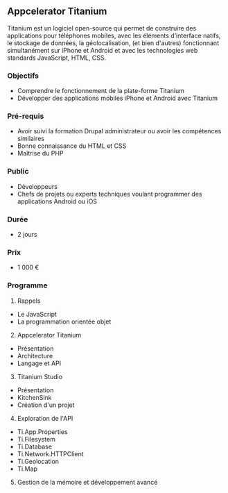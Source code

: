 ## Appcelerator Titanium
Titanium est un logiciel open-source qui permet de construire des applications pour téléphones mobiles, avec les éléments d’interface natifs, le stockage de données, la géolocalisation, (et bien d'autres) fonctionnant simultanément sur iPhone et Android et avec les technologies web standards JavaScript, HTML, CSS.

### Objectifs
   * Comprendre le fonctionnement de la plate-forme Titanium
   * Développer des applications mobiles iPhone et Android avec Titanium

### Pré-requis
   * Avoir suivi la formation Drupal administrateur ou avoir les compétences similaires
   * Bonne connaissance du HTML et CSS
   * Maîtrise du PHP

### Public
  * Développeurs
  * Chefs de projets ou experts techniques voulant programmer des applications Android ou iOS

### Durée
* 2 jours

### Prix
* 1 000 €

### Programme
1. Rappels
  * Le JavaScript
  * La programmation orientée objet
2. Appcelerator Titanium
  * Présentation
  * Architecture
  * Langage et API
3. Titanium Studio
  * Présentation
  * KitchenSink
  * Création d'un projet
4. Exploration de l'API
  * Ti.App.Properties
  * Ti.Filesystem
  * Ti.Database
  * Ti.Network.HTTPClient
  * Ti.Geolocation
  * Ti.Map
5. Gestion de la mémoire et développement avancé

